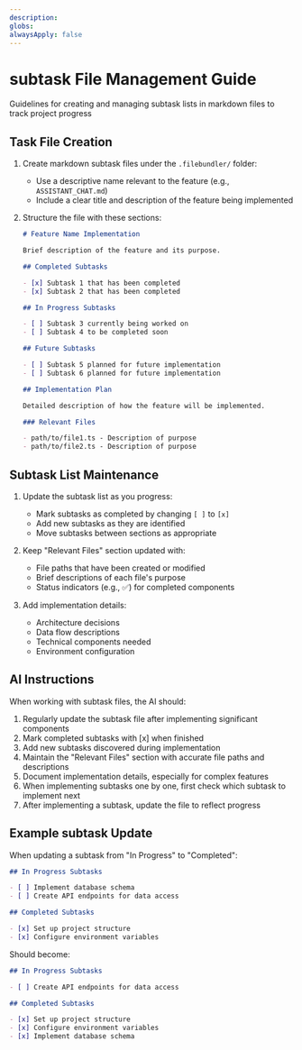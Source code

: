 ```yaml
---
description: 
globs: 
alwaysApply: false
---
```

# subtask File Management Guide
<!-- https://github.com/elie222/inbox-zero/blob/main/.cursor/rules/subtask-list.mdc -->
Guidelines for creating and managing subtask lists in markdown files to track project progress

## Task File Creation

1. Create markdown subtask files under the `.filebundler/` folder:
   - Use a descriptive name relevant to the feature (e.g., `ASSISTANT_CHAT.md`)
   - Include a clear title and description of the feature being implemented

2. Structure the file with these sections:
   ```markdown
   # Feature Name Implementation
   
   Brief description of the feature and its purpose.
   
   ## Completed Subtasks
   
   - [x] Subtask 1 that has been completed
   - [x] Subtask 2 that has been completed
   
   ## In Progress Subtasks
   
   - [ ] Subtask 3 currently being worked on
   - [ ] Subtask 4 to be completed soon
   
   ## Future Subtasks
   
   - [ ] Subtask 5 planned for future implementation
   - [ ] Subtask 6 planned for future implementation
   
   ## Implementation Plan
   
   Detailed description of how the feature will be implemented.
   
   ### Relevant Files
   
   - path/to/file1.ts - Description of purpose
   - path/to/file2.ts - Description of purpose
   ```

## Subtask List Maintenance

1. Update the subtask list as you progress:
   - Mark subtasks as completed by changing `[ ]` to `[x]`
   - Add new subtasks as they are identified
   - Move subtasks between sections as appropriate

2. Keep "Relevant Files" section updated with:
   - File paths that have been created or modified
   - Brief descriptions of each file's purpose
   - Status indicators (e.g., ✅) for completed components

3. Add implementation details:
   - Architecture decisions
   - Data flow descriptions
   - Technical components needed
   - Environment configuration

## AI Instructions

When working with subtask files, the AI should:

1. Regularly update the subtask file after implementing significant components
2. Mark completed subtasks with [x] when finished
3. Add new subtasks discovered during implementation
4. Maintain the "Relevant Files" section with accurate file paths and descriptions
5. Document implementation details, especially for complex features
6. When implementing subtasks one by one, first check which subtask to implement next
7. After implementing a subtask, update the file to reflect progress

## Example subtask Update

When updating a subtask from "In Progress" to "Completed":

```markdown
## In Progress Subtasks

- [ ] Implement database schema
- [ ] Create API endpoints for data access

## Completed Subtasks

- [x] Set up project structure
- [x] Configure environment variables
```

Should become:

```markdown
## In Progress Subtasks

- [ ] Create API endpoints for data access

## Completed Subtasks

- [x] Set up project structure
- [x] Configure environment variables
- [x] Implement database schema
```